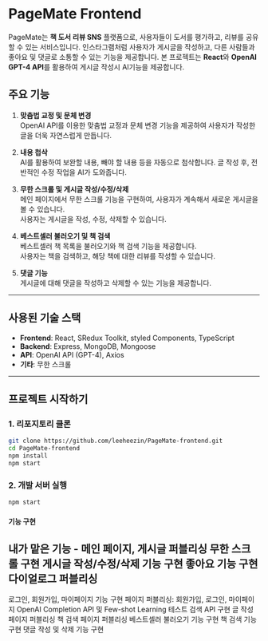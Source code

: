 # PageMate Frontend

PageMate는 **책 도서 리뷰 SNS** 플랫폼으로, 사용자들이 도서를 평가하고, 리뷰를 공유할 수 있는 서비스입니다. 인스타그램처럼 사용자가 게시글을 작성하고, 다른 사람들과 좋아요 및 댓글로 소통할 수 있는 기능을 제공합니다. 본 프로젝트는 **React**와 **OpenAI GPT-4 API**를 활용하여 게시글 작성시 AI기능을 제공합니다.

## 주요 기능

1. **맞춤법 교정 및 문체 변경**  
   OpenAI API를 이용한 맞춤법 교정과 문체 변경 기능을 제공하여 사용자가 작성한 글을 더욱 자연스럽게 만듭니다.

2. **내용 첩삭**  
   AI를 활용하여 보완할 내용, 빼야 할 내용 등을 자동으로 첨삭합니다. 글 작성 후, 전반적인 수정 작업을 AI가 도와줍니다.

3. **무한 스크롤 및 게시글 작성/수정/삭제**  
   메인 페이지에서 무한 스크롤 기능을 구현하여, 사용자가 계속해서 새로운 게시글을 볼 수 있습니다.  
   사용자는 게시글을 작성, 수정, 삭제할 수 있습니다.

4. **베스트셀러 불러오기 및 책 검색**  
   베스트셀러 책 목록을 불러오기와 책 검색 기능을 제공합니다.  
   사용자는 책을 검색하고, 해당 책에 대한 리뷰를 작성할 수 있습니다.

5. **댓글 기능**  
   게시글에 대해 댓글을 작성하고 삭제할 수 있는 기능을 제공합니다.

---

## 사용된 기술 스택

- **Frontend**: React, SRedux Toolkit, styled Components, TypeScript
- **Backend**: Express, MongoDB, Mongoose
- **API**: OpenAI API (GPT-4), Axios
- **기타**: 무한 스크롤

---

## 프로젝트 시작하기

### 1. 리포지토리 클론
```bash
git clone https://github.com/leeheezin/PageMate-frontend.git
cd PageMate-frontend
npm install
npm start
```
### 2. 개발 서버 실행
```bash
npm start
```

#### 기능 구현
내가 맡은 기능 - 
메인 페이지, 게시글 퍼블리싱
무한 스크롤 구현
게시글 작성/수정/삭제 기능 구현
좋아요 기능 구현
다이얼로그 퍼블리싱
---
로그인, 회원가입, 마이페이지 기능 구현
페이지 퍼블리싱: 회원가입, 로그인, 마이페이지
OpenAI Completion API 및 Few-shot Learning 테스트
검색 API 구현
글 작성 페이지 퍼블리싱
책 검색 페이지 퍼블리싱
베스트셀러 불러오기 기능 구현
책 검색 기능 구현
댓글 작성 및 삭제 기능 구현